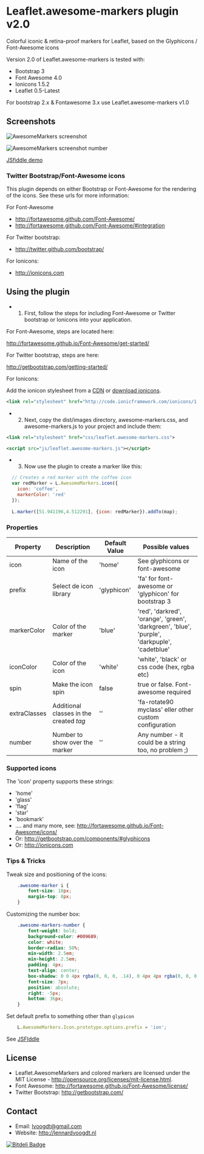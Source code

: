 # Leaflet.awesome-markers plugin v2.0
Colorful iconic & retina-proof markers for Leaflet, based on the Glyphicons / Font-Awesome icons

Version 2.0 of Leaflet.awesome-markers is tested with:
- Bootstrap 3
- Font Awesome 4.0
- Ionicons 1.5.2
- Leaflet 0.5-Latest

For bootstrap 2.x & Fontawesome 3.x use Leaflet.awesome-markers v1.0

## Screenshots
![AwesomeMarkers screenshot](https://raw.githubusercontent.com/Diones/Leaflet.awesome-markers/2.0/develop/screenshots/screenshot-soft.png "Screenshot of AwesomeMarkers")

![AwesomeMarkers screenshot number](https://raw.githubusercontent.com/Diones/Leaflet.awesome-markers/2.0/develop/screenshots/screenshot-number-option.png "Screenshot of AwesomeMarkers - number")

<a href="http://jsfiddle.net/dionesandrade/ks01kp5u/" target="_blank">JSfiddle demo</a> 

### Twitter Bootstrap/Font-Awesome icons
This plugin depends on either Bootstrap or Font-Awesome for the rendering of the icons. See these urls for more information:

For Font-Awesome
- http://fortawesome.github.com/Font-Awesome/
- http://fortawesome.github.com/Font-Awesome/#integration

For Twitter bootstrap:
- http://twitter.github.com/bootstrap/

For Ionicons:
- http://ionicons.com


## Using the plugin
- 1) First, follow the steps for including Font-Awesome or Twitter bootstrap or Ionicons into your application.

For Font-Awesome, steps are located here:

http://fortawesome.github.io/Font-Awesome/get-started/

For Twitter bootstrap, steps are here:

http://getbootstrap.com/getting-started/

For Ionicons:

Add the ionicon stylesheet from a [CDN](http://code.ionicframework.com/ionicons/1.5.2/css/ionicons.min.css) or [download ionicons](http://ionicons.com).
    
````xml
<link rel="stylesheet" href="http://code.ionicframework.com/ionicons/1.5.2/css/ionicons.min.css">
````

- 2) Next, copy the dist/images directory, awesome-markers.css, and awesome-markers.js to your project and include them:
````xml
<link rel="stylesheet" href="css/leaflet.awesome-markers.css">
````
````xml
<script src="js/leaflet.awesome-markers.js"></script>
````

- 3) Now use the plugin to create a marker like this:
````js
  // Creates a red marker with the coffee icon
  var redMarker = L.AwesomeMarkers.icon({
    icon: 'coffee',
    markerColor: 'red'
  });
      
  L.marker([51.941196,4.512291], {icon: redMarker}).addTo(map);
````

### Properties

| Property        | Description            | Default Value | Possible  values                                     |
| --------------- | ---------------------- | ------------- | ---------------------------------------------------- |
| icon            | Name of the icon       | 'home'        | See glyphicons or font-awesome                       |
| prefix          | Select de icon library | 'glyphicon'   | 'fa' for font-awesome or 'glyphicon' for bootstrap 3 |
| markerColor     | Color of the marker    | 'blue'        | 'red', 'darkred', 'orange', 'green', 'darkgreen', 'blue', 'purple', 'darkpuple', 'cadetblue' |
| iconColor       | Color of the icon      | 'white'       | 'white', 'black' or css code (hex, rgba etc) |
| spin            | Make the icon spin     | false         | true or false. Font-awesome required | 
| extraClasses    | Additional classes in the created <i> tag | '' | 'fa-rotate90 myclass' eller other custom configuration |
| number          | Number to show over the marker       | ''        | Any number - it could be a string too, no problem ;)


### Supported icons
The 'icon' property supports these strings:
- 'home'
- 'glass'
- 'flag'
- 'star'
- 'bookmark'
- .... and many more, see: http://fortawesome.github.io/Font-Awesome/icons/
- Or: http://getbootstrap.com/components/#glyphicons
- Or: http://ionicons.com

### Tips & Tricks

Tweak size and positioning of the icons:

````css
    .awesome-marker i {
        font-size: 18px;
        margin-top: 8px;
    }
````

Customizing the number box:

````css
    .awesome-markers-number {
        font-weight: bold;
        background-color: #009689;
        color: white;
        border-radius: 50%;
        min-width: 2.5em;
        min-height: 2.5em;
        padding: 4px;
        text-align: center;
        box-shadow: 0 0 4px rgba(0, 0, 0, .14), 0 4px 4px rgba(0, 0, 0, 0.48);
        font-size: 7px;
        position: absolute;
        right: -5px;
        bottom: 36px;
    }
````

Set default prefix to something other than `glypicon`

````js
    L.AwesomeMarkers.Icon.prototype.options.prefix = 'ion';
````

See [JSFIddle](http://jsfiddle.net/markmarijnissen/VPzu4/286/)

## License
- Leaflet.AwesomeMarkers and colored markers are licensed under the MIT License - http://opensource.org/licenses/mit-license.html.
- Font Awesome: http://fortawesome.github.io/Font-Awesome/license/
- Twitter Bootstrap: http://getbootstrap.com/

## Contact
- Email: lvoogdt@gmail.com
- Website: http://lennardvoogdt.nl

[![Bitdeli Badge](https://d2weczhvl823v0.cloudfront.net/lvoogdt/leaflet.awesome-markers/trend.png)](https://bitdeli.com/free "Bitdeli Badge")

